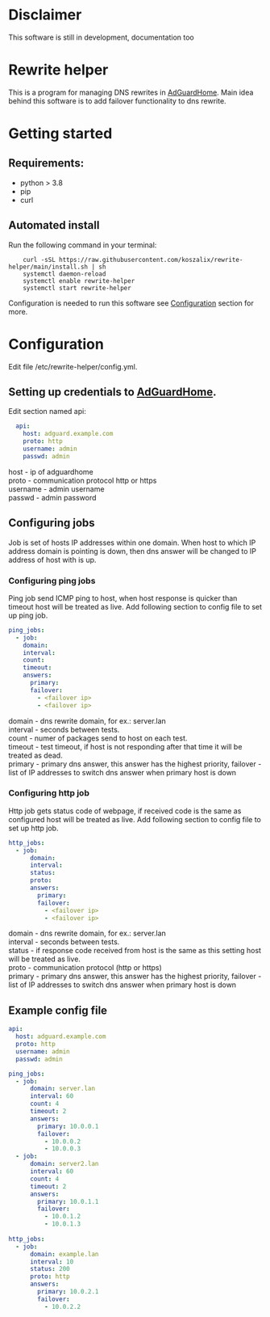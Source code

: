 # Disclaimer
This software is still in development, documentation too
# Rewrite helper
This is a program for managing DNS rewrites in [AdGuardHome](https://github.com/AdguardTeam/AdGuardHome). Main idea 
behind this software is to add failover functionality to dns rewrite.


# Getting started
## Requirements:
 - python > 3.8
 - pip
 - curl
## Automated install
Run the following command  in your terminal:
```commandline
    curl -sSL https://raw.githubusercontent.com/koszalix/rewrite-helper/main/install.sh | sh
    systemctl daemon-reload
    systemctl enable rewrite-helper
    systemctl start rewrite-helper
```
Configuration is needed to run this software see [Configuration](#Configuration) section for more.

# Configuration
Edit file /etc/rewrite-helper/config.yml.
## Setting up credentials to [AdGuardHome](https://github.com/AdguardTeam/AdGuardHome).
Edit section named api:
```yaml
  api:
    host: adguard.example.com
    proto: http
    username: admin
    passwd: admin
```
host - ip of adguardhome  
proto - communication protocol http or https  
username - admin username  
passwd - admin password  

## Configuring jobs
Job is set of hosts IP addresses within one domain. When host to which IP address domain is pointing is down, then dns
answer will be changed to IP address of host with is up. 
### Configuring ping jobs
Ping job send ICMP ping to host, when host response is quicker than timeout host will be treated as live. Add following 
section to config file to set up ping job.
```yaml
ping_jobs:
  - job:
    domain: 
    interval: 
    count: 
    timeout: 
    answers:
      primary: 
      failover:
        - <failover ip>
        - <failover ip>
```
domain - dns rewrite domain, for ex.: server.lan  
interval - seconds between tests.  
count - numer of packages send to host on each test.  
timeout - test timeout, if host is not responding after that time it will be treated as dead.  
primary - primary dns answer, this answer has the highest priority, 
failover - list of IP addresses to switch dns answer when primary host is down  

### Configuring http job
Http job gets status code of webpage, if received code is the same as configured host will be treated as live. 
Add following section to config file to set up http job. 
```yaml
http_jobs:
  - job:
      domain: 
      interval: 
      status: 
      proto: 
      answers:
        primary: 
        failover:
          - <failover ip>
          - <failover ip>

```
domain - dns rewrite domain, for ex.: server.lan  
interval - seconds between tests.  
status - if response code received from host is the same as this setting host will be treated as live.  
proto - communication protocol (http or https)  
primary - primary dns answer, this answer has the highest priority, 
failover - list of IP addresses to switch dns answer when primary host is down  
## Example config file
```yaml
api:
  host: adguard.example.com
  proto: http
  username: admin
  passwd: admin

ping_jobs:
  - job:
      domain: server.lan
      interval: 60
      count: 4
      timeout: 2 
      answers:
        primary: 10.0.0.1 
        failover:
          - 10.0.0.2
          - 10.0.0.3
  - job:
      domain: server2.lan
      interval: 60
      count: 4
      timeout: 2 
      answers:
        primary: 10.0.1.1 
        failover:
          - 10.0.1.2
          - 10.0.1.3
  
http_jobs:
  - job:
      domain: example.lan
      interval: 10
      status: 200
      proto: http
      answers:
        primary: 10.0.2.1
        failover:
          - 10.0.2.2

```



